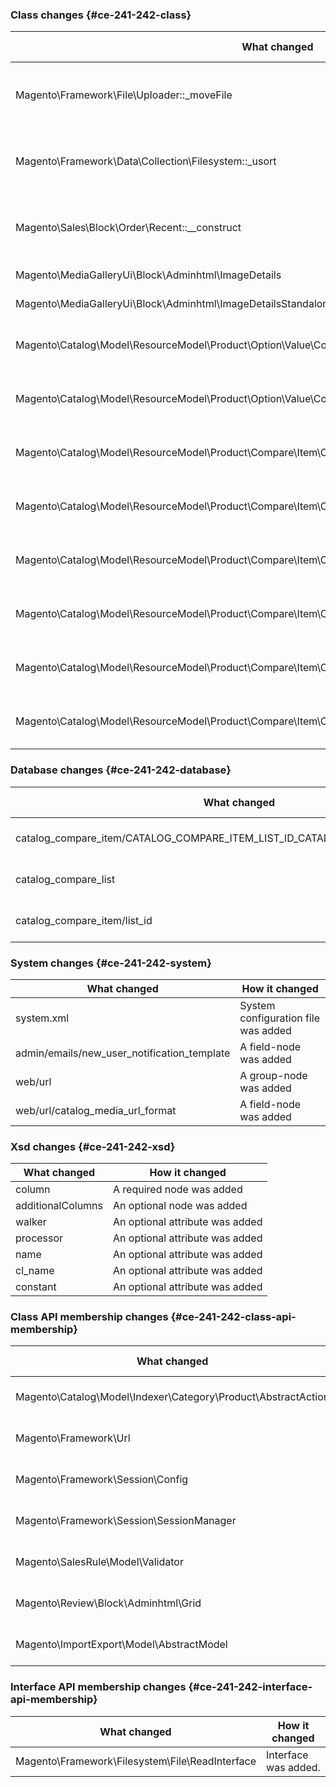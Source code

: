 ### Class changes {#ce-241-242-class}

| What changed | How it changed |
| --- | --- |
| Magento\Framework\File\Uploader::\_moveFile | [protected] Method return typing changed. |
| Magento\Framework\Data\Collection\Filesystem::\_usort | [protected] Method return typing changed. |
| Magento\Sales\Block\Order\Recent::\_\_construct | [public] Method parameter typing changed. |
| Magento\MediaGalleryUi\Block\Adminhtml\ImageDetails | Class was added. |
| Magento\MediaGalleryUi\Block\Adminhtml\ImageDetailsStandalone | Class was added. |
| Magento\Catalog\Model\ResourceModel\Product\Option\Value\Collection::$\_eventPrefix | [protected] Property has been added. |
| Magento\Catalog\Model\ResourceModel\Product\Option\Value\Collection::$\_eventObject | [protected] Property has been added. |
| Magento\Catalog\Model\ResourceModel\Product\Compare\Item\Collection::setListId | [public] Method has been added. |
| Magento\Catalog\Model\ResourceModel\Product\Compare\Item\Collection::getListId | [public] Method has been added. |
| Magento\Catalog\Model\ResourceModel\Product\Compare\Item\Collection::getProductsByListId | [public] Method has been added. |
| Magento\Catalog\Model\ResourceModel\Product\Compare\Item\Collection::setListIdToCustomerCompareItems | [public] Method has been added. |
| Magento\Catalog\Model\ResourceModel\Product\Compare\Item\Collection::removeCompareList | [public] Method has been added. |
| Magento\Catalog\Model\ResourceModel\Product\Compare\Item\Collection::$listId | [protected] Property has been added. |

### Database changes {#ce-241-242-database}

| What changed | How it changed |
| --- | --- |
| catalog\_compare\_item/CATALOG\_COMPARE\_ITEM\_LIST\_ID\_CATALOG\_COMPARE\_LIST\_LIST\_ID | Foreign key was added |
| catalog\_compare\_list | Table was added |
| catalog\_compare\_item/list\_id | Column was added |

### System changes {#ce-241-242-system}

| What changed | How it changed |
| --- | --- |
| system.xml | System configuration file was added |
| admin/emails/new\_user\_notification\_template | A field-node was added |
| web/url | A group-node was added |
| web/url/catalog\_media\_url\_format | A field-node was added |

### Xsd changes {#ce-241-242-xsd}

| What changed | How it changed |
| --- | --- |
| column | A required node was added |
| additionalColumns | An optional node was added |
| walker | An optional attribute was added |
| processor | An optional attribute was added |
| name | An optional attribute was added |
| cl\_name | An optional attribute was added |
| constant | An optional attribute was added |

### Class API membership changes {#ce-241-242-class-api-membership}

| What changed | How it changed |
| --- | --- |
| Magento\Catalog\Model\Indexer\Category\Product\AbstractAction | Class was removed. |
| Magento\Framework\Url | Class was added. |
| Magento\Framework\Session\Config | Class was added. |
| Magento\Framework\Session\SessionManager | Class was added. |
| Magento\SalesRule\Model\Validator | Class was added. |
| Magento\Review\Block\Adminhtml\Grid | Class was added. |
| Magento\ImportExport\Model\AbstractModel | Class was added. |

### Interface API membership changes {#ce-241-242-interface-api-membership}

| What changed | How it changed |
| --- | --- |
| Magento\Framework\Filesystem\File\ReadInterface | Interface was added. |
